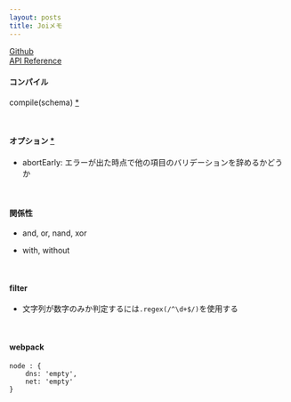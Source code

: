 ```yaml
---
layout: posts
title: Joiメモ
---
```

[Github](https://github.com/hapijs/joi)  
[API Reference](https://github.com/hapijs/joi/blob/v10.4.2/API.md)  

#### コンパイル

compile(schema) [\*](https://github.com/hapijs/joi/blob/v10.4.2/API.md#compileschema)  

<br>

#### オプション [\*](https://github.com/hapijs/joi/blob/v10.4.2/API.md#validatevalue-schema-options-callback)

* abortEarly: エラーが出た時点で他の項目のバリデーションを辞めるかどうか

<br>

#### 関係性

* and, or, nand, xor  

* with, without

<br>

#### filter

* 文字列が数字のみか判定するには`.regex(/^\d+$/)`を使用する

<br>

#### webpack

```
node : {
    dns: 'empty',
    net: 'empty'
}
```
